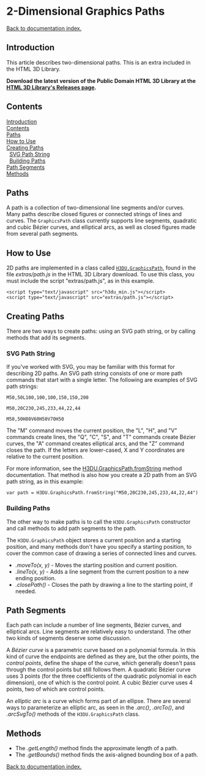 # 2-Dimensional Graphics Paths

[Back to documentation index.](index.md)

<a id=Introduction></a>
## Introduction

This article describes two-dimensional paths. This is an extra included in the HTML 3D Library.

**Download the latest version of the Public Domain HTML 3D
Library at the [HTML 3D Library's Releases page](https://github.com/peteroupc/html3dutil/releases).**

<a id=Contents></a>
## Contents

[Introduction](#Introduction)<br>[Contents](#Contents)<br>[Paths](#Paths)<br>[How to Use](#How_to_Use)<br>[Creating Paths](#Creating_Paths)<br>&nbsp;&nbsp;[SVG Path String](#SVG_Path_String)<br>&nbsp;&nbsp;[Building Paths](#Building_Paths)<br>[Path Segments](#Path_Segments)<br>[Methods](#Methods)<br>

## Paths

A path is a collection of two-dimensional line segments and/or curves. Many paths describe
closed figures or connected strings of lines and curves. The `GraphicsPath` class
currently supports line segments, quadratic and cubic B&eacute;zier curves, and elliptical arcs,
as well as closed figures made from several path segments.

<a id=How_to_Use></a>
## How to Use

2D paths are implemented in a class called <a href="H3DU.GraphicsPath.md">`H3DU.GraphicsPath`</a>, found in the file _extras/path.js_ in
the HTML 3D Library download.  To use this class, you must include the script "extras/path.js",
as in this example.

    <script type="text/javascript" src="h3du_min.js"></script>
    <script type="text/javascript" src="extras/path.js"></script>

<a id=Creating_Paths></a>
## Creating Paths

There are two ways to create paths: using an SVG path string, or by calling methods that add
its segments.

<a id=SVG_Path_String></a>
### SVG Path String

If you've worked with SVG, you may be familiar with this format for describing 2D paths. An
SVG path string consists of one or more path commands that start with a single letter.
The following are examples of SVG path strings:

    M50,50L100,100,100,150,150,200

    M50,20C230,245,233,44,22,44

    M50,50H80V60H50V70H50

The "M" command moves the current position, the "L", "H", and "V" commands create
lines, the "Q", "C", "S", and "T" commands create B&eacute;zier curves, the "A" command
creates elliptical arcs, and the "Z" command closes the path. If the letters are
lower-cased, X and Y coordinates are relative to the current position.

For more information, see the <a href="H3DU.GraphicsPath.md#H3DU.GraphicsPath.fromString">H3DU.GraphicsPath.fromString</a> method documentation.
That method is also how you create a 2D path from an SVG path string, as in this
example:

    var path = H3DU.GraphicsPath.fromString("M50,20C230,245,233,44,22,44")

<a id=Building_Paths></a>
### Building Paths

The other way to make paths is to call the `H3DU.GraphicsPath` constructor and call methods
to add path segments to the path.

The `H3DU.GraphicsPath` object stores a current position and a starting position, and many methods
don't have you specify a starting position, to cover the common case of drawing a series
of connected lines and curves.

* _.moveTo(x, y)_ - Moves the starting position and current position.
* _.lineTo(x, y)_ - Adds a line segment from the current position to a new ending position.
* _.closePath()_ - Closes the path by drawing a line to the starting point, if needed.

<a id=Path_Segments></a>
## Path Segments

Each path can include a number of line segments, B&eacute;zier curves, and elliptical arcs.
Line segments are relatively easy to understand. The other two kinds of segments
deserve some discussion.

A _B&eacute;zier curve_ is a parametric curve based on a polynomial formula. In this kind of
curve the endpoints are defined as they are, but the other points, the _control points_, define
the shape of the curve, which generally doesn't pass through the control points but still
follows them. A quadratic B&eacute;zier curve uses 3 points (for the three coefficients of the
quadratic polynomial in each dimension), one of which is the control point. A cubic B&eacute;zier
curve uses 4 points, two of which are control points.

An _elliptic arc_ is a curve which forms part of an ellipse. There are several ways to
parameterize an elliptic arc, as seen in the _.arc()_, _.arcTo()_, and _.arcSvgTo()_ methods
of the `H3DU.GraphicsPath` class.

<a id=Methods></a>
## Methods

* The _.getLength()_ method finds the approximate length of a path.
* The _.getBounds()_ method finds the axis-aligned bounding box of a path.

[Back to documentation index.](index.md)
